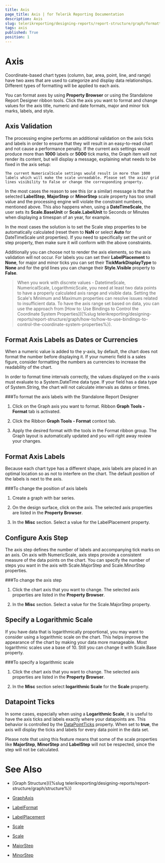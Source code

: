 ```yaml
---
title: Axis
page_title: Axis | for Telerik Reporting Documentation
description: Axis
slug: telerikreporting/designing-reports/report-structure/graph/formatting-a-graph/axis
tags: axis
published: True
position: 1
---
```


# Axis

Coordinate-based chart types (column, bar, area, point, line, and range) have two axes that are used to categorize and display data relationships. Different types of formatting will be applied to each axis. 

You can format axes by using __Property Browser__ or using the Standalone Report Designer ribbon tools. Click the axis you want to format and change values for the axis title, numeric and date formats, major and minor tick marks, labels, and style. 

## Axis Validation

The processing engine performs an additional validation on the axis ticks and labels in order to ensure that they will result in an easy-to-read chart and not cause a performance penalty. If the current axis settings would produce more than __1000__ labels or __5000__ tick marks, the Graph item will not render its content, but will display a message, explaining what needs to be fixed in the axis setup: 

`The current NumericalScale settings would result in more than 1000 labels which will make the scale unreadable. Please set the axis/ grid lines visibility to False or change the corresponding property.`

In the most cases the reason to see this (or a similar) message is that the selected __LabelStep__, __MajorStep__ or __MinorStep__ scale property has too small value and the processing engine will violate the constraint numbers, mentioned above. This also happens when, using a __DateTimeScale__, the user sets its __Scale.BaseUnit__ or __Scale.LabelUnit__ to Seconds or Minutes when displaying a timespan of an year, for example. 

In the most cases the solution is to set the Scale step properties to be automatically calculated (reset them to __NaN__ or select __Auto__ for DateTimeScale unit properties). If you need to specifically set the unit or step property, then make sure it will conform with the above constraints. 

Additionally you can choose not to render the axis elements, so the axis validation will not occur. For labels you can set their __LabelPlacement__ to __None__, for major and minor ticks you can set their __TickMarkDisplayType__ to __None__ and for the grid lines you can change their __Style.Visible__ property to __False__. 

> When you work with discrete values - DatetimeScale, NumericalScale, LogarithmicScale, you need at least two data points to have a properly calculated axis range and visible data. Setting the Scale's Minimum and Maximum properties can resolve issues related to insufficient data. To have the axis range set based on data, you can use the approach from [How to: Use Bindings to Control the Coordinate System Properties]({%slug telerikreporting/designing-reports/report-structure/graph/how-to/how-to-use-bindings-to-control-the-coordinate-system-properties%}). 


## Format Axis Labels as Dates or Currencies

When a numeric value is added to the y-axis, by default, the chart does not format the number before displaying it. If your numeric field is a sales figure, consider formatting the numbers as currencies to increase the readability of the chart. 

In order to format time intervals correctly, the values displayed on the x-axis must evaluate to a System.DateTime data type. If your field has a data type of System.String, the chart will not calculate intervals as dates or times. 

###To format the axis labels with the Standalone Report Designer

1. Click on the Graph axis you want to format.    Ribbon __Graph Tools - Format__ tab is activated. 

1. Click the Ribbon __Graph Tools - Format__ context tab. 

1. Apply the desired format with the tools in the Format ribbon group. The Graph layout is automatically updated and you will right away review your changes.

## Format Axis Labels

Because each chart type has a different shape, axis labels are placed in an optimal location so as not to interfere on the chart. The default position of the labels is next to the axis. 

###To change the position of axis labels

1. Create a graph with bar series.

1. On the design surface, click on the axis. The selected axis properties are listed in the __Property Browser__. 

1. In the __Misc__ section. Select a value for the LabelPlacement property. 

## Configure Axis Step

The axis step defines the number of labels and accompanying tick marks on an axis. On axis with NumericScale, axis steps provide a consistent measure of the data points on the chart. You can specify the number of steps you want in the axis with Scale.MajorStep and Scale.MinorStep properties. 

###To change the axis step

1. Click the chart axis that you want to change. The selected axis properties are listed in the __Property Browser__. 

1. In the __Misc__ section. Select a value for the Scale.MajorStep property. 

## Specify a Logarithmic Scale

If you have data that is logarithmically proportional, you may want to consider using a logarithmic scale on the chart. This helps improve the appearance of the chart by making your data more manageable. Most logarithmic scales use a base of 10. Still you can change it with Scale.Base property. 

###To specify a logarithmic scale

1. Click the chart axis that you want to change. The selected axis properties are listed in the __Property Browser__. 

1. In the __Misc__ section select __logarithmic Scale__ for the __Scale__ property. 

## Datapoint Ticks

In some cases, especially when using a __Logarithmic Scale__, it is useful to have the axis ticks and labels exactly where your datapoints are. This behavior is controlled by the [DataPointTicks](/reporting/api/Telerik.Reporting.NumericalScaleBase#Telerik_Reporting_NumericalScaleBase_DataPointTicks) property. When set to __true__, the axis will display the ticks and labels for every data point in the data set. 

Please note that using this feature means that some of the scale properties like __MajorStep__, __MinorStep__ and __LabelStep__ will not be respected, since the step will not be calculated. 


# See Also

* [Graph Structure]({%slug telerikreporting/designing-reports/report-structure/graph/structure%}) 

* [GraphAxis](/reporting/api/Telerik.Reporting.GraphAxis)  

* [LabelFormat](/reporting/api/Telerik.Reporting.GraphAxis#Telerik_Reporting_GraphAxis_LabelFormat)  

* [LabelPlacement](/reporting/api/Telerik.Reporting.GraphAxis#Telerik_Reporting_GraphAxis_LabelPlacement)  

* [Scale](/reporting/api/Telerik.Reporting.GraphAxis#Telerik_Reporting_GraphAxis_Scale)  

* [Scale](/reporting/api/Telerik.Reporting.Scale)  

* [MajorStep](/reporting/api/Telerik.Reporting.NumericalScale#Telerik_Reporting_NumericalScale_MajorStep)  

* [MinorStep](/reporting/api/Telerik.Reporting.NumericalScale#Telerik_Reporting_NumericalScale_MinorStep)
